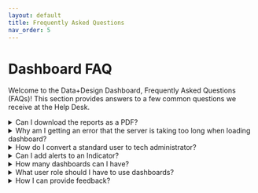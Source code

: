 ```yaml
---
layout: default
title: Frequently Asked Questions
nav_order: 5
---
```


# Dashboard FAQ

Welcome to the Data+Design Dashboard, Frequently Asked Questions (FAQs)!
This section provides answers to a few common questions we receive at the Help Desk.

<details>
  <summary>Can I download the reports as a PDF? </summary>
  <p>
  Yes. You can download reports to PDF.
  </p>
</details>

<details>
  <summary> Why am I getting an error that the server is taking too long when loading dashboard? </summary>
  <p>
  Apparent delays downloading from Dashboard's server can be caused by many things, but are often the result of antivirus software or a firewall used by your organization.  After checking with your own IT administrators, if you are still unable to download the dashboard, please ask the Dashboard Desk for assistance.
  </p>
</details>

<details>
  <summary>How do I convert a standard user to tech administrator?</summary>
  <p>
  On your Dashboard, choose Admin Console > Permissions, then click Users.
  Find the user, then click the username.
  Update the user's role, then click Update.
  </p>
</details>

<details>
  <summary>Can I add alerts to an Indicator?</summary>
    <p>
      Yes. Just click the Gear of the indicator, then choose Alert Me. Follow the instructions on the screen to setup and alert.
    </p>
</details>

<details>
  <summary>How many dashboards can I have?</summary>
    <p>
    You can have any number of dashboards. We recommend to keep only the dashboards that are relevant to your users.    
    </p>
</details>

<details>
  <summary>What user role should I have to use dashboards?</summary>
    <p>
    All users can view dashboards and set up alerts on indicator changes. Only tech administrators can Set up a Dashboard.
    </p>
</details>

<details>
  <summary>How I can provide feedback? </summary>
    <p>
    The Data+Design team would love to hear from you. If you have feedback or inquiries, you can provide them within the Data+Design Dashboard page. Click the question mark icon on the lower portion of the dashboard and follow the instructions.
    </p>
</details>
